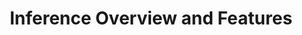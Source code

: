 ---
title: "Inference Overview and Features"
layout: single
permalink: /inference/
toc: true
toc_label: "Contents"
---